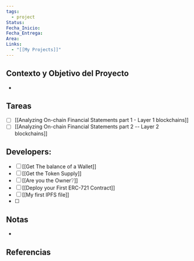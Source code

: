 ```yaml
---
tags:
  - project
Status: 
Fecha_Inicio: 
Fecha_Entrega: 
Area: 
Links:
  - "[[My Projects]]"
---
```

## Contexto y Objetivo del Proyecto
- 
## Tareas
- [ ] [[Analyzing On-chain Financial Statements part 1 - Layer 1 blockchains]]
- [ ] [[Analyzing On-chain Financial Statements part 2 -- Layer 2 blockchains]]

## Developers:
- [ ] [[Get The balance of a Wallet]]
- [ ] [[Get the Token Supply]]
- [ ] [[Are you the Owner❔]]
- [ ] [[Deploy your First ERC-721 Contract]]
- [ ] [[My first IPFS file]]
- [ ] 
## Notas
- 

## Referencias
